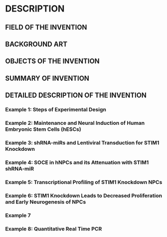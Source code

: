 # DESCRIPTION

## FIELD OF THE INVENTION

## BACKGROUND ART

## OBJECTS OF THE INVENTION

## SUMMARY OF INVENTION

## DETAILED DESCRIPTION OF THE INVENTION

### Example 1: Steps of Experimental Design

### Example 2: Maintenance and Neural Induction of Human Embryonic Stem Cells (hESCs)

### Example 3: shRNA-miRs and Lentiviral Transduction for STIM1 Knockdown

### Example 4: SOCE in hNPCs and its Attenuation with STIM1 shRNA-miR

### Example 5: Transcriptional Profiling of STIM1 Knockdown NPCs

### Example 6: STIM1 Knockdown Leads to Decreased Proliferation and Early Neurogenesis of NPCs

### Example 7

### Example 8: Quantitative Real Time PCR

